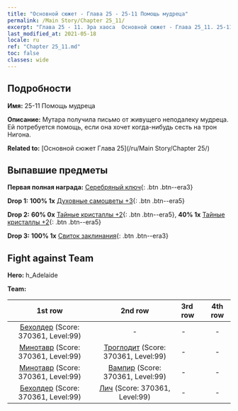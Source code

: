 ```yaml
---
title: "Основной сюжет - Глава 25 - 25-11 Помощь мудреца"
permalink: /Main Story/Chapter 25_11/
excerpt: "Глава 25 - 11. Эра хаоса  Основной сюжет - Глава 25_11. 25-11 Помощь мудреца"
last_modified_at: 2021-05-18
locale: ru
ref: "Chapter 25_11.md"
toc: false
classes: wide
---
```


## Подробности

 **Имя:** 25-11 Помощь мудреца

 **Описание:** Мутара получила письмо от живущего неподалеку мудреца. Ей потребуется помощь, если она хочет когда-нибудь сесть на трон Нигона.

 **Related to:** [Основной сюжет Глава 25](/ru/Main Story/Chapter 25/)

## Выпавшие предметы

 **Первая полная награда:** [Серебряный ключ](/ItemsRU/con_693/){: .btn .btn--era3}

 **Drop 1:** **100% 1x** [Духовные самоцветы +3](/ItemsRU/mat_86/){: .btn .btn--era5}

 **Drop 2:** **60% 0x** [Тайные кристаллы +2](/ItemsRU/mat_80/){: .btn .btn--era5}, **40% 1x** [Тайные кристаллы +2](/ItemsRU/mat_80/){: .btn .btn--era5}

 **Drop 3:** **100% 1x** [Свиток заклинания](/ItemsRU/con_694/){: .btn .btn--era3}


## Fight against Team
 **Hero:** h_Adelaide

 **Team:**


  | 1st row | 2nd row | 3rd row | 4th row |
  |:----:|:----:|:----|:----:|
  | [Бехолдер](/ru/units/Beholder/) (Score: 370361, Level:99)  | - | - | - |
  | [Минотавр](/ru/units/Minotaur/) (Score: 370361, Level:99)  | [Троглодит](/ru/units/Troglodyte/) (Score: 370361, Level:99)  | - | - |
  | [Минотавр](/ru/units/Minotaur/) (Score: 370361, Level:99)  | [Вампир](/ru/units/Vampire/) (Score: 370361, Level:99)  | - | - |
  | [Бехолдер](/ru/units/Beholder/) (Score: 370361, Level:99)  | [Лич](/ru/units/Lich/) (Score: 370361, Level:99)  | - | - |


